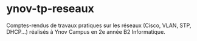 # ynov-tp-reseaux
Comptes-rendus de travaux pratiques sur les réseaux (Cisco, VLAN, STP, DHCP...) réalisés à Ynov Campus en 2e année B2 Informatique.
